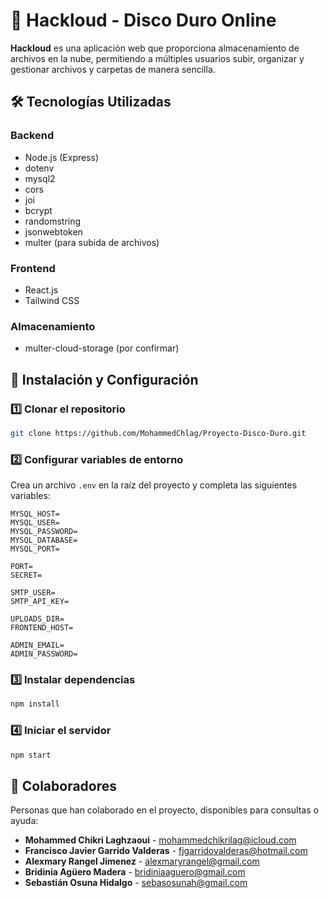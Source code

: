 # 📁 Hackloud - Disco Duro Online

**Hackloud** es una aplicación web que proporciona almacenamiento de archivos en la nube, permitiendo a múltiples usuarios subir, organizar y gestionar archivos y carpetas de manera sencilla.

## 🛠️ Tecnologías Utilizadas

### Backend

-   Node.js (Express)
-   dotenv
-   mysql2
-   cors
-   joi
-   bcrypt
-   randomstring
-   jsonwebtoken
-   multer (para subida de archivos)

### Frontend

-   React.js
-   Tailwind CSS

### Almacenamiento

-   multer-cloud-storage (por confirmar)

## 🚀 Instalación y Configuración

### 1️⃣ Clonar el repositorio

```bash
git clone https://github.com/MohammedChlag/Proyecto-Disco-Duro.git
```

### 2️⃣ Configurar variables de entorno

Crea un archivo `.env` en la raíz del proyecto y completa las siguientes variables:

```env
MYSQL_HOST=
MYSQL_USER=
MYSQL_PASSWORD=
MYSQL_DATABASE=
MYSQL_PORT=

PORT=
SECRET=

SMTP_USER=
SMTP_API_KEY=

UPLOADS_DIR=
FRONTEND_HOST=

ADMIN_EMAIL=
ADMIN_PASSWORD=
```

### 3️⃣ Instalar dependencias

```bash
npm install
```

### 4️⃣ Iniciar el servidor

```bash
npm start
```

## 📌 Colaboradores

Personas que han colaborado en el proyecto, disponibles para consultas o ayuda:

-   **Mohammed Chikri Laghzaoui** - [mohammedchikrilag@icloud.com](mailto:mohammedchikrilag@icloud.com)
-   **Francisco Javier Garrido Valderas** - [fjgarridovalderas@hotmail.com](mailto:fjgarridovalderas@hotmail.com)
-   **Alexmary Rangel Jimenez** - [alexmaryrangel@gmail.com](mailto:alexmaryrangel@gmail.com)
-   **Bridinia Agüero Madera** - [bridiniaaguero@gmail.com](mailto:bridiniaaguero@gmail.com)
-   **Sebastián Osuna Hidalgo** - [sebasosunah@gmail.com](mailto:sebasosunah@gmail.com)
